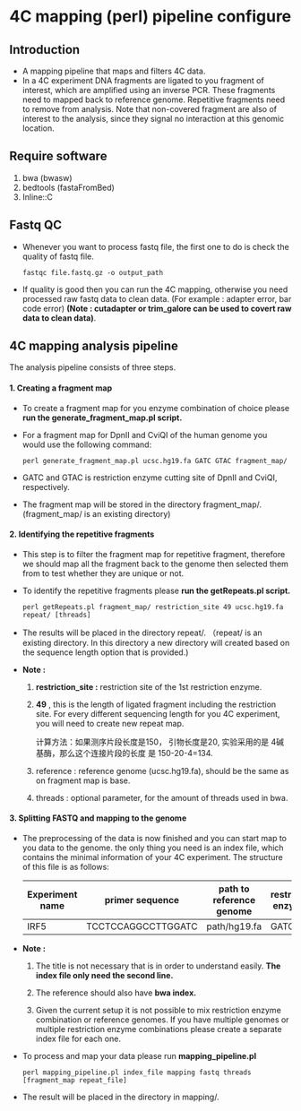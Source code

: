 # 4C mapping (perl) pipeline configure



## Introduction

+ A mapping pipeline that maps and filters 4C data.
+ In a 4C experiment DNA fragments are ligated to you fragment of interest, which are amplified using an inverse PCR. These fragments need to mapped back to reference genome. Repetitive fragments need to remove from analysis. Note that non-covered fragment are also of interest to the analysis, since they signal no interaction at this genomic location.



## Require software

1. bwa (bwasw)
2. bedtools (fastaFromBed)
3. Inline::C



## Fastq QC

+ Whenever you want to process fastq file, the first one to do is check the quality of fastq file.

  ```shell
  fastqc file.fastq.gz -o output_path
  ```

+ If quality is good then you can run the 4C mapping, otherwise you need processed raw fastq data to clean data. (For example : adapter error, bar code error) **(Note : cutadapter or trim_galore can be used to covert raw data to clean data)**.



## 4C mapping analysis pipeline

The analysis pipeline consists of three steps.

#### **1. Creating a fragment map**

+ To create a fragment map for you enzyme combination of choice please **run the generate_fragment_map.pl script.** 

+ For a fragment map for DpnII and CviQI of the human genome you would use the following command:

  ```shell
  perl generate_fragment_map.pl ucsc.hg19.fa GATC GTAC fragment_map/
  ```

+ GATC and GTAC is restriction enzyme cutting site of DpnII and CviQI, respectively.
+ The fragment map will be stored in the directory fragment_map/. (fragment_map/ is an existing directory)



#### **2. Identifying the repetitive  fragments**

+ This step is to filter the fragment map for repetitive fragment, therefore we should map all the fragment back to the genome then selected them from to test whether they are unique or not.

+ To identify the repetitive fragments please **run the getRepeats.pl script.**

  ```shell
  perl getRepeats.pl fragment_map/ restriction_site 49 ucsc.hg19.fa repeat/ [threads]
  ```

+ The results will be placed in the directory repeat/. （repeat/ is an existing directory. In this directory a new directory will created based on the sequence length option that is provided.)

+ **Note :** 

  1. **restriction_site :** restriction site of the 1st restriction enzyme.

  2. **49** , this is the length of ligated fragment including the restriction site. For every different sequencing length for you 4C experiment, you will need to create new repeat map.

     计算方法：如果测序片段长度是150， 引物长度是20, 实验采用的是 4碱基酶，那么这个连接片段的长度 是 150-20-4=134.

  3. reference : reference genome (ucsc.hg19.fa), should be the same as on fragment map is base.

  4. threads : optional parameter, for the amount of threads used in bwa.



#### 3. Splitting FASTQ and mapping to the genome

+ The preprocessing of the data is now finished and you can start map to you data to the genome. the only thing you need is an index file, which contains the minimal information of your 4C experiment. The structure of this file is as follows:

  | Experiment name | primer sequence    | path to reference genome | restriction enzyme1 | restriction enzyme2 | viewpoint chromosome |
  | --------------- | ------------------ | ------------------------ | ------------------- | ------------------- | -------------------- |
  | IRF5            | TCCTCCAGGCCTTGGATC | path/hg19.fa             | GATC                | GTAC                | chr7                 |

+ **Note :**

  1. The title is not necessary that is in order to understand easily. **The index file only need the second line.**

  2. The reference should also have **bwa index.**
  3. Given the current setup it is not possible to mix restriction enzyme combination or reference genomes. If you have multiple genomes or multiple restriction enzyme combinations please create a separate index file for each one.

+ To process and map your data please run **mapping_pipeline.pl**

  ```shell
  perl mapping_pipeline.pl index_file mapping fastq threads [fragment_map repeat_file]
  ```




+ The result will be placed in the directory in mapping/.











 

